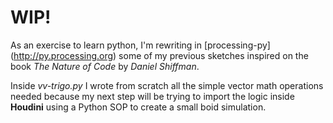 # WIP!

As an exercise to learn python, I'm rewriting in [processing-py] (http://py.processing.org) some of my previous sketches inspired on the book _The Nature of Code_ by _Daniel Shiffman_.

Inside *vv-trigo.py* I wrote from scratch all the simple vector math operations needed because my next step will be trying to import the logic inside **Houdini** using a Python SOP to create a small boid simulation.